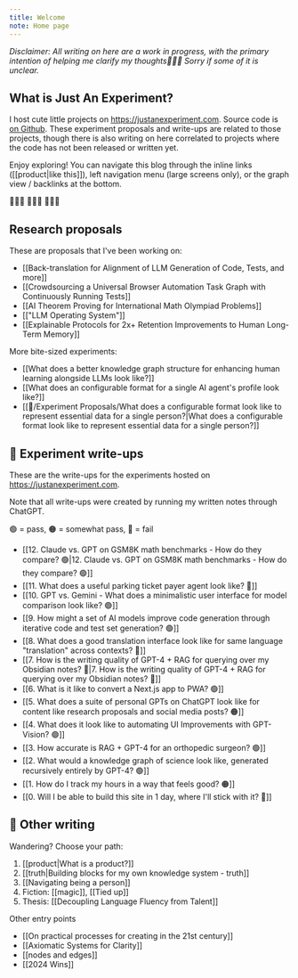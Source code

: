 ```yaml
---
title: Welcome
note: Home page
---
```


*Disclaimer: All writing on here are a work in progress, with the primary intention of helping me clarify my thoughts🧚🏼‍♀️ Sorry if some of it is unclear.* 

## What is Just An Experiment?

I host cute little projects on https://justanexperiment.com. Source code is [on Github](https://github.com/justanexperiment). These experiment proposals and write-ups are related to those projects, though there is also writing on here correlated to projects where the code has not been released or written yet. 

Enjoy exploring! You can navigate this blog through the inline links ([[product|like this]]), left navigation menu (large screens only), or the graph view / backlinks at the bottom. 

🤸🏻‍♀️ 🤸🏻‍♀️ 🤸🏻‍♀️

## Research proposals
These are proposals that I've been working on:

- [[Back-translation for Alignment of LLM Generation of Code, Tests, and more]]
- [[Crowdsourcing a Universal Browser Automation Task Graph with Continuously Running Tests]]
- [[AI Theorem Proving for International Math Olympiad Problems]]
- [["LLM Operating System"]]
- [[Explainable Protocols for 2x+ Retention Improvements to Human Long-Term Memory]]

More bite-sized experiments:
- [[What does a better knowledge graph structure for enhancing human learning alongside LLMs look like?]]
- [[What does an configurable format for a single AI agent's profile look like?]]
- [[🧪/Experiment Proposals/What does a configurable format look like to represent essential data for a single person?|What does a configurable format look like to represent essential data for a single person?]]

## 🧪 Experiment write-ups
These are the write-ups for the experiments hosted on https://justanexperiment.com. 

Note that all write-ups were created by running my written notes through ChatGPT.

🟢 = pass, 🟠 = somewhat pass, 🔴 = fail

- [[12. Claude vs. GPT on GSM8K math benchmarks - How do they compare? 🟢|12. Claude vs. GPT on GSM8K math benchmarks - How do they compare? 🟢]]
- [[11. What does a useful parking ticket payer agent look like? 🔴]]
- [[10. GPT vs. Gemini - What does a minimalistic user interface for model comparison look like? 🟢]]
- [[9. How might a set of AI models improve code generation through iterative code and test set generation? 🟢]]
- [[8. What does a good translation interface look like for same language "translation" across contexts? 🔴]]
- [[7. How is the writing quality of GPT-4 + RAG for querying over my Obsidian notes? 🔴|7. How is the writing quality of GPT-4 + RAG for querying over my Obsidian notes? 🔴]]
- [[6. What is it like to convert a Next.js app to PWA? 🟢]]
- [[5. What does a suite of personal GPTs on ChatGPT look like for content like research proposals and social media posts? 🟠]]
- [[4. What does it look like to automating UI Improvements with GPT-Vision? 🟢]]
- [[3. How accurate is RAG + GPT-4 for an orthopedic surgeon? 🟢]]
- [[2. What would a knowledge graph of science look like, generated recursively entirely by GPT-4? 🟢]]
- [[1. How do I track my hours in a way that feels good? 🟠]]
- [[0. Will I be able to build this site in 1 day, where I'll stick with it? 🔴]]

## 🔗 Other writing
Wandering? Choose your path:
1. [[product|What is a product?]]
2. [[truth|Building blocks for my own knowledge system - truth]]
3. [[Navigating being a person]]
4. Fiction: [[magic]], [[Tied up]]
5. Thesis: [[Decoupling Language Fluency from Talent]]

Other entry points 
- [[On practical processes for creating in the 21st century]]
- [[Axiomatic Systems for Clarity]]
- [[nodes and edges]]
- [[2024 Wins]]



